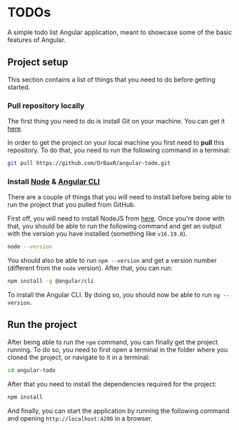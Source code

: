 # TODOs
A simple todo list Angular application, meant to showcase some of the basic features of Angular.

## Project setup
This section contains a list of things that you need to do before getting started.

### Pull repository locally
The first thing you need to do is install Git on your machine. You can get it [here](https://git-scm.com/downloads).

In order to get the project on your local machine you first need to **pull** this repository. To do that, you need to run the following command in a terminal:

```sh
git pull https://github.com/DrBaxR/angular-todo.git
```

### Install [Node](https://nodejs.org/en/about/) & [Angular CLI](https://angular.io/cli)
There are a couple of things that you will need to install before being able to run the project that you pulled from GitHub.

First off, you will need to install NodeJS from [here](https://nodejs.org/en/). Once you're done with that, you should be able to run the following command and get an output with the version you have installed (something like `v16.19.0`).

```sh
node --version
```

You should also be able to run `npm --version` and get a version number (different from the `node` version). After that, you can run:

```sh
npm install -g @angular/cli
```

To install the Angular CLI. By doing so, you should now be able to run `ng --version`.

## Run the project
After being able to run the ```npm``` command, you can finally get the project running. To do so, you need to first open a terminal in the folder where you cloned the project, or navigate to it in a terminal:

```sh
cd angular-todo
```

After that you need to install the dependencies required for the project:

```sh
npm install
```

And finally, you can start the application by running the following command and opening `http://localhost:4200` in a browser.
